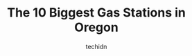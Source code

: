 ---
layout: ampstory
image: https://i0.wp.com/paketmu.com/wp-content/uploads/2023/06/pilot-travel-center-0-in-oregon-1686369186.jpeg?resize=640,853
author: techidn
featured: false
description: Explore the diverse Gas Station scene in Oregon, home to an incredible selection of 10 establishments catering to every taste. Whether youre in search of iconic favorites or undiscovered tr
title: The 10 Biggest Gas Stations in Oregon
cover:
   title: The 10 Biggest Gas Stations in Oregon
   subtitle: RICKPATE
   background: https://paketmu.com/wp-content/uploads/2023/06/pilot-travel-center-0-in-oregon-1686369186.jpeg

pages: 
 - layout: thirds
   top: <h1>#1 Pilot Travel Center</h1>
   bottom: "<p>Quick in and out and just across the bridge from Washington State. Beautiful view of the water way as well as the bridge crossing. Surrounded by mountains and the river. </p>"
   background: https://paketmu.com/wp-content/uploads/2023/06/pilot-travel-center-1-in-oregon-1686369187.jpeg
   backgroundblur: true
 - layout: thirds
   top: <h1>#2 Pilot Travel Center</h1>
   bottom: "<p>Lots of spots but fill up at night. Traffic to get fuel sometimes. Great food including taco bell. Any trucks fit . Showers and bathrooms are good. Well managed fir how b</p>"
   background: https://paketmu.com/wp-content/uploads/2023/06/pilot-travel-center-2-in-oregon-1686369188.jpeg
   cta:
      link: https://paketmu.com/the-10-biggest-gas-stations-in-oregon/
      text: The 10 Biggest Gas Stations in Oregon
 - layout: thirds
   top: <h1>#3 Pilot Travel Center</h1>
   bottom: "<p>Very small parking lot for semis. Odd fueling configuration.  The store is clean, well stocked and the staff is pleasant.</p>"
   background: https://paketmu.com/wp-content/uploads/2023/06/pilot-travel-center-3-in-oregon-1686369189.jpeg
   cta:
      link: https://paketmu.com/the-10-biggest-gas-stations-in-oregon/
      text: The 10 Biggest Gas Stations in Oregon
 - layout: thirds
   top: <h1>#4 Loves Travel Stop</h1>
   bottom: "<p>400 NW Frontage Rd, Troutdale, OR 97060, United States</p>"
   background: https://images.unsplash.com/photo-1602536052359-ef94c21c5948?ixlib=rb-4.0.3&ixid=MnwxMjA3fDB8MHxwaG90by1wYWdlfHx8fGVufDB8fHx8&auto=format&fit=crop&w=640&h=853&q=80
   cta:
      link: https://paketmu.com/the-10-biggest-gas-stations-in-oregon/
      text: The 10 Biggest Gas Stations in Oregon
 - layout: thirds
   top: <h1>#5 Loves Travel Stop</h1>
   bottom: "<p>1678 US-97, Madras, OR 97741, United States</p>"
   background: https://images.unsplash.com/photo-1574169208507-84376144848b?ixlib=rb-4.0.3&ixid=MnwxMjA3fDB8MHxwaG90by1wYWdlfHx8fGVufDB8fHx8&auto=format&fit=crop&w=640&h=853&q=80
   cta:
      link: https://paketmu.com/the-10-biggest-gas-stations-in-oregon/
      text: The 10 Biggest Gas Stations in Oregon
 - layout: thirds
   top: <h1>#6 ARCO</h1>
   bottom: "<p>9220 SE Holgate Blvd, Portland, OR 97266, United States</p>"
   background: https://images.unsplash.com/photo-1546497974-b213c9efb599?ixlib=rb-4.0.3&ixid=MnwxMjA3fDB8MHxwaG90by1wYWdlfHx8fGVufDB8fHx8&auto=format&fit=crop&w=640&h=853&q=80
   cta:
      link: https://paketmu.com/the-10-biggest-gas-stations-in-oregon/
      text: The 10 Biggest Gas Stations in Oregon
 - layout: thirds
   top: <h1>#7 Space Age Fuel</h1>
   bottom: "<p>77522 OR-207, Hermiston, OR 97838, United States</p>"
   background: https://images.unsplash.com/photo-1595364397663-fca4f075d796?ixlib=rb-4.0.3&ixid=MnwxMjA3fDB8MHxwaG90by1wYWdlfHx8fGVufDB8fHx8&auto=format&fit=crop&w=640&h=853&q=80
   cta:
      link: https://paketmu.com/the-10-biggest-gas-stations-in-oregon/
      text: The 10 Biggest Gas Stations in Oregon
 - layout: thirds
   middle: Continue reading...
   background: https://images.unsplash.com/photo-1527066579998-dbbae57f45ce?ixlib=rb-4.0.3&ixid=MnwxMjA3fDB8MHxwaG90by1wYWdlfHx8fGVufDB8fHx8&auto=format&fit=crop&w=640&h=853&q=80
   cta:
      link: https://paketmu.com/the-10-biggest-gas-stations-in-oregon/
      text: The 10 Biggest Gas Stations in Oregon
      
---